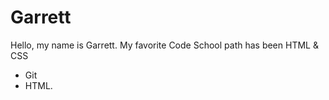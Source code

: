 Garrett
=======

Hello, my name is Garrett.
My favorite Code School path has been HTML & CSS

* Git
* HTML.
